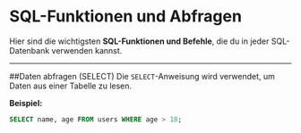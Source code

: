 # SQL-Funktionen und Abfragen

Hier sind die wichtigsten **SQL-Funktionen und Befehle**, die du in jeder SQL-Datenbank verwenden kannst.

---

##Daten abfragen (SELECT)
Die `SELECT`-Anweisung wird verwendet, um Daten aus einer Tabelle zu lesen.

**Beispiel:**  
```sql
SELECT name, age FROM users WHERE age > 18;
